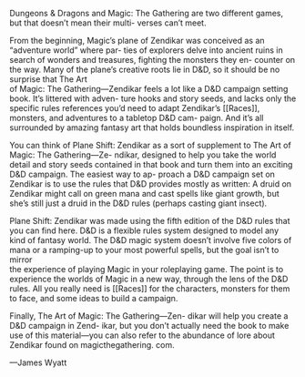  

Dungeons & Dragons and Magic: The Gathering are two different games, but that doesn’t mean their multi- verses can’t meet.

From the beginning, Magic’s plane of Zendikar was conceived as an “adventure world” where par- ties of explorers delve into ancient ruins in search of wonders and treasures, fighting the monsters they en\- counter on the way. Many of the plane’s creative roots lie in D&D, so it should be no surprise that The Art  
of Magic: The Gathering—Zendikar feels a lot like a D&D campaign setting book. It’s littered with adven- ture hooks and story seeds, and lacks only the specific rules references you’d need to adapt Zendikar’s [[Races]], monsters, and adventures to a tabletop D&D cam- paign. And it’s all surrounded by amazing fantasy art that holds boundless inspiration in itself.

You can think of Plane Shift: Zendikar as a sort of supplement to The Art of Magic: The Gathering—Ze- ndikar, designed to help you take the world detail and story seeds contained in that book and turn them into an exciting D&D campaign. The easiest way to ap\- proach a D&D campaign set on Zendikar is to use the rules that D&D provides mostly as written: A druid on Zendikar might call on green mana and cast spells like giant growth, but she’s still just a druid in the D&D rules (perhaps casting giant insect).

Plane Shift: Zendikar was made using the fifth edition of the D&D rules that you can find here. D&D is a flexible rules system designed to model any kind of fantasy world. The D&D magic system doesn’t involve five colors of mana or a ramping-up to your most powerful spells, but the goal isn’t to mirror  
the experience of playing Magic in your roleplaying game. The point is to experience the worlds of Magic in a new way, through the lens of the D&D rules. All you really need is [[Races]] for the characters, monsters for them to face, and some ideas to build a campaign.

Finally, The Art of Magic: The Gathering—Zen- dikar will help you create a D&D campaign in Zend\- ikar, but you don’t actually need the book to make use of this material—you can also refer to the abundance of lore about Zendikar found on magicthegathering. com.

—James Wyatt